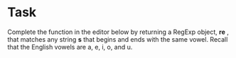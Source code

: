 # Task

Complete the function in the editor below by returning a RegExp object, **re** , that matches any string **s** that begins and ends with the same vowel. Recall that the English vowels are a, e, i, o, and u.
